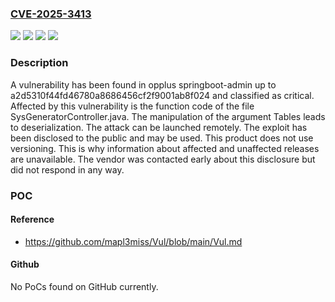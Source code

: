 ### [CVE-2025-3413](https://cve.mitre.org/cgi-bin/cvename.cgi?name=CVE-2025-3413)
![](https://img.shields.io/static/v1?label=Product&message=springboot-admin&color=blue)
![](https://img.shields.io/static/v1?label=Version&message=%3D%20a2d5310f44fd46780a8686456cf2f9001ab8f024%20&color=brighgreen)
![](https://img.shields.io/static/v1?label=Vulnerability&message=Deserialization&color=brighgreen)
![](https://img.shields.io/static/v1?label=Vulnerability&message=Improper%20Input%20Validation&color=brighgreen)

### Description

A vulnerability has been found in opplus springboot-admin up to a2d5310f44fd46780a8686456cf2f9001ab8f024 and classified as critical. Affected by this vulnerability is the function code of the file SysGeneratorController.java. The manipulation of the argument Tables leads to deserialization. The attack can be launched remotely. The exploit has been disclosed to the public and may be used. This product does not use versioning. This is why information about affected and unaffected releases are unavailable. The vendor was contacted early about this disclosure but did not respond in any way.

### POC

#### Reference
- https://github.com/mapl3miss/Vul/blob/main/Vul.md

#### Github
No PoCs found on GitHub currently.

